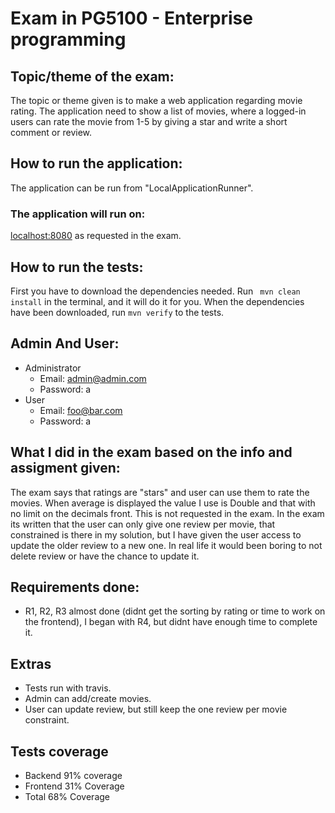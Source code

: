 # Exam in PG5100 - Enterprise programming

## Topic/theme of the exam:

The topic or theme given is to make a web application regarding movie rating. The application need to show a list of movies, where a logged-in users can rate the movie from 1-5 by giving a star and write a short comment or review.

## How to run the application:

The application can be run from "LocalApplicationRunner". 

### The application will run on:
[localhost:8080](http://localhost:8080) as requested in the exam.

## How to run the tests:

First you have to download the dependencies needed. Run ` mvn clean install` in the terminal, and it will do it for you.
When the dependencies have been downloaded, run `mvn verify` to the tests.

## Admin And User:

- Administrator
  - Email: admin@admin.com
  - Password: a
- User
  - Email: foo@bar.com
  - Password: a
                                 
## What I did in the exam based on the info and assigment given:

The exam says that ratings are "stars" and user can use them to rate the movies. 
When average is displayed the value I use is  Double and that with no limit on the decimals front. 
This is not requested in the exam. In the exam its written that the user can only give one review per movie, that constrained is there in my solution,
but I have given the user access to update the older review to a new one. In real life it would been boring to not delete review or have the chance to update it. 

## Requirements done:

 - R1, R2, R3 almost done (didnt get the sorting by rating or time to work on the frontend), I began with R4, but didnt have enough time to complete it.
 
## Extras

 - Tests run with travis.
 - Admin can add/create movies.
 - User can update review, but still keep the one review per movie constraint.

## Tests coverage
 - Backend 91% coverage
 - Frontend 31% Coverage
 - Total 68% Coverage
